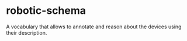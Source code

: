 # robotic-schema
A vocabulary that allows to annotate and reason about the devices using their description.
